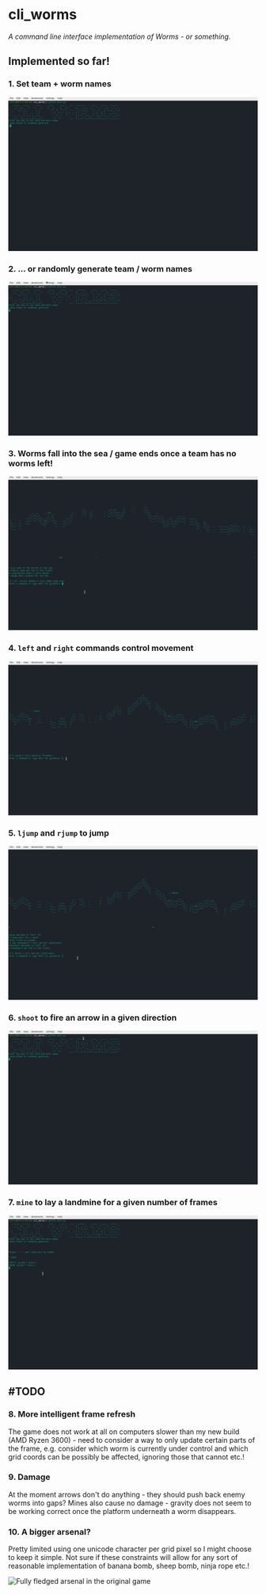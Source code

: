 # cli_worms

*A command line interface implementation of Worms - or something.*

## Implemented so far!

### 1. Set team + worm names

![Setting team / worm names](images/set_team_names.gif)

### 2. ... or randomly generate team / worm names

![Randomly generating team / worm names](images/random_names.gif)

### 3. Worms fall into the sea / game ends once a team has no worms left!

![End game condition](images/end_game_condition.gif)

### 4. `left` and `right` commands control movement

![left and right commands in action](images/left_right_command.gif)

### 5. `ljump` and `rjump` to jump

![jjump and rjump commands in action](images/ljump_rjump_commands.gif)

### 6. `shoot` to fire an arrow in a given direction

![shoot command in action](images/shoot_command.gif)

### 7. `mine` to lay a landmine for a given number of frames

![mine command in action](images/mine_command.gif)

## #TODO

### 8. More intelligent frame refresh

The game does not work at all on computers slower than my new build (AMD Ryzen 3600) - need to consider a way to only update certain parts of the frame, e.g. consider which worm is currently under control and which grid coords can be possibly be affected, ignoring those that cannot etc.!

### 9. Damage

At the moment arrows don't do anything - they should push back enemy worms into gaps? Mines also cause no damage - gravity does not seem to be working correct once the platform underneath a worm disappears.

### 10. A bigger arsenal?

Pretty limited using one unicode character per grid pixel so I might choose to keep it simple. Not sure if these constraints will allow for any sort of reasonable implementation of banana bomb, sheep bomb, ninja rope etc.!

![Fully fledged arsenal in the original game](https://66.media.tumblr.com/41116d6c3facaa57976f9c3d0dcbb508/tumblr_nuwadjHK3z1skasmxo1_500.gif)